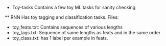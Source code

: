 * Toy-tasks
Contains a few toy ML tasks for sanity checking 

** RNN
Has toy tagging and classification tasks.
Files:
- toy_feats.txt: Contains sequences of various lengths
- toy_tags.txt: Sequence of same lengths as feats and in the same order
- toy_class.txt: has 1 label per example in feats. 



